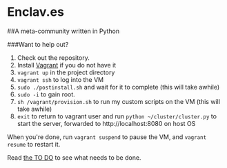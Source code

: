 Enclav.es
====
##A meta-community written in Python


###Want to help out?
1. Check out the repository.
3. Install [Vagrant](http://vagrantup.com) if you do not have it
4. ```vagrant up``` in the project directory 
5. ```vagrant ssh``` to log into the VM
6. ```sudo ./postinstall.sh``` and wait for it to complete (this will take awhile)
6. ```sudo -i``` to gain root.
6. ```sh /vagrant/provision.sh``` to run my custom scripts on the VM (this will take awhile)
6. ```exit``` to return to vagrant user and run ```python ~/cluster/cluster.py``` to start the server, forwarded to http://localhost:8080 on host OS

When you're done, run ```vagrant suspend``` to pause the VM, and ```vagrant resume``` to restart it.


Read [the TO DO](https://github.com/thewhitlockian/enclav.es/blob/master/TODO.markdown) to see what needs to be done.
